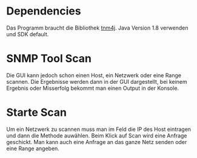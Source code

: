 

# Dependencies
Das Programm braucht die Bibliothek
[tnm4j](https://github.com/soulwing/tnm4j). 
Java Version 1.8 verwenden und SDK default.

# SNMP Tool Scan
Die GUI kann jedoch schon einen Host, ein Netzwerk oder eine Range scannen.
Die Ergebnisse werden dann in der GUI dargestellt, bei keinem Ergebnis oder
Misserfolg bekommt man einen Output in der Konsole.

# Starte Scan
Um ein Netzwerk zu scannen muss man im Feld die IP des Host eintragen und dann 
die Methode auwählen. Beim Klick auf Scan wird eine Anfrage geschickt. Man kann
auch eine Anfrage an das ganze Netz senden oder eine Range angeben.
